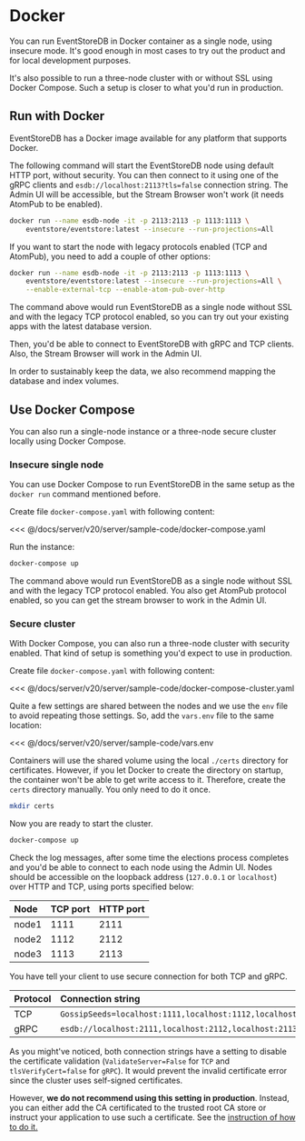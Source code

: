 # Docker

You can run EventStoreDB in Docker container as a single node, using insecure mode. It's good enough in most cases to try out the product and for local development purposes.

It's also possible to run a three-node cluster with or without SSL using Docker Compose. Such a setup is closer to what you'd run in production.

## Run with Docker

EventStoreDB has a Docker image available for any platform that supports Docker.

The following command will start the EventStoreDB node using default HTTP port, without security. You can then connect to it using one of the gRPC clients and `esdb://localhost:2113?tls=false` connection string. The Admin UI will be accessible, but the Stream Browser won't work (it needs AtomPub to be enabled).

```bash
docker run --name esdb-node -it -p 2113:2113 -p 1113:1113 \
    eventstore/eventstore:latest --insecure --run-projections=All
```

If you want to start the node with legacy protocols enabled (TCP and AtomPub), you need to add a couple of other options:

```bash
docker run --name esdb-node -it -p 2113:2113 -p 1113:1113 \
    eventstore/eventstore:latest --insecure --run-projections=All \
    --enable-external-tcp --enable-atom-pub-over-http
```

The command above would run EventStoreDB as a single node without SSL and with the legacy TCP protocol enabled, so you can try out your existing apps with the latest database version.

Then, you'd be able to connect to EventStoreDB with gRPC and TCP clients. Also, the Stream Browser will work in the Admin UI.

In order to sustainably keep the data, we also recommend mapping the database and index volumes.

## Use Docker Compose

You can also run a single-node instance or a three-node secure cluster locally using Docker Compose.

### Insecure single node

You can use Docker Compose to run EventStoreDB in the same setup as the `docker run` command mentioned before.

Create file `docker-compose.yaml` with following content:

<<< @/docs/server/v20/server/sample-code/docker-compose.yaml

Run the instance:

```bash
docker-compose up
```

The command above would run EventStoreDB as a single node without SSL and with the legacy TCP protocol enabled. You also get AtomPub protocol enabled, so you can get the stream browser to work in the Admin UI.

### Secure cluster

With Docker Compose, you can also run a three-node cluster with security enabled. That kind of setup is something you'd expect to use in production.

Create file `docker-compose.yaml` with following content:

<<< @/docs/server/v20/server/sample-code/docker-compose-cluster.yaml

Quite a few settings are shared between the nodes and we use the `env` file to avoid repeating those settings. So, add the `vars.env` file to the same location:

<<< @/docs/server/v20/server/sample-code/vars.env

Containers will use the shared volume using the local `./certs` directory for certificates. However, if you let Docker to create the directory on startup, the container won't be able to get write access to it. Therefore, create the `certs` directory manually. You only need to do it once.

```bash
mkdir certs
```

Now you are ready to start the cluster. 

```bash
docker-compose up
```

Check the log messages, after some time the elections process completes and you'd be able to connect to each node using the Admin UI. Nodes should be accessible on the loopback address (`127.0.0.1` or `localhost`) over HTTP and TCP, using ports specified below:

| Node | TCP port | HTTP port |
| :--- | :------- | :-------- |
| node1 | 1111 | 2111 |
| node2 | 1112 | 2112 |
| node3 | 1113 | 2113 |

You have tell your client to use secure connection for both TCP and gRPC.

| Protocol | Connection string |
| :------- | :---------------- |
| TCP | `GossipSeeds=localhost:1111,localhost:1112,localhost:1113;ValidateServer=False;UseSslConnection=True` |
| gRPC | `esdb://localhost:2111,localhost:2112,localhost:2113?tls=true&tlsVerifyCert=false` |

As you might've noticed, both connection strings have a setting to disable the certificate validation (`ValidateServer=False` for `TCP` and `tlsVerifyCert=false` for `gRPC`). It would prevent the invalid certificate error since the cluster uses self-signed certificates. 

However, **we do not recommend using this setting in production**. Instead, you can either add the CA certificated to the trusted root CA store or instruct your application to use such a certificate. See the [instruction of how to do it.](../security/configuration.md#certificate-installation-on-a-client-environment)


